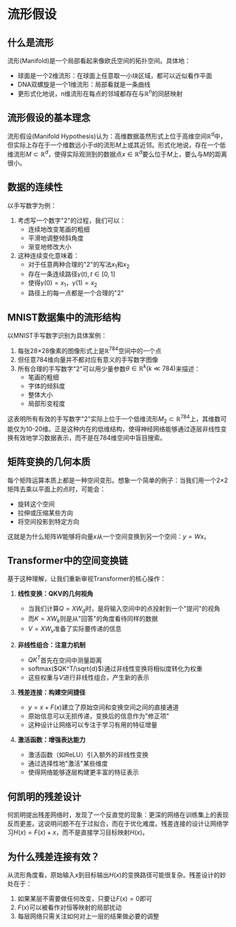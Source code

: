 # 流形假设

## 什么是流形
流形(Manifold)是一个局部看起来像欧氏空间的拓扑空间。具体地：
- 球面是一个2维流形：在球面上任意取一小块区域，都可以近似看作平面
- DNA双螺旋是一个1维流形：局部看就是一条曲线
- 更形式化地说，n维流形在每点的邻域都存在与$\mathbb{R}^n$的同胚映射

## 流形假设的基本理念
流形假设(Manifold Hypothesis)认为：高维数据虽然形式上位于高维空间$\mathbb{R}^d$中，但实际上存在于一个维数远小于d的流形$M$上或其近邻。形式化地说，存在一个低维流形$M \subset \mathbb{R}^d$，使得实际观测到的数据点$x \in \mathbb{R}^d$要么位于$M$上，要么与$M$的距离很小。

## 数据的连续性
以手写数字为例：
1. 考虑写一个数字"2"的过程，我们可以：
   - 连续地改变笔画的粗细
   - 平滑地调整倾斜角度
   - 渐变地修改大小
2. 这种连续变化意味着：
   - 对于任意两种合理的"2"的写法$x_1$和$x_2$
   - 存在一条连续路径$\gamma(t), t \in [0,1]$
   - 使得$\gamma(0) = x_1$，$\gamma(1) = x_2$
   - 路径上的每一点都是一个合理的"2"

## MNIST数据集中的流形结构
以MNIST手写数字识别为具体案例：
1. 每张28×28像素的图像形式上是$\mathbb{R}^{784}$空间中的一个点
2. 但任意784维向量并不都对应有意义的手写数字图像
3. 所有合理的手写数字"2"可以用少量参数$\theta \in \mathbb{R}^k (k \ll 784)$来描述：
   - 笔画的粗细
   - 字体的倾斜度
   - 整体大小
   - 局部形变程度
   
这表明所有有效的手写数字"2"实际上位于一个低维流形$M_2 \subset \mathbb{R}^{784}$上，其维数可能仅为10-20维。正是这种内在的低维结构，使得神经网络能够通过逐层非线性变换有效地学习数据表示，而不是在784维空间中盲目搜索。

## 矩阵变换的几何本质
每个矩阵运算本质上都是一种空间变形。想象一个简单的例子：当我们用一个2×2矩阵去乘以平面上的点时，可能会：
- 旋转这个空间
- 拉伸或压缩某些方向
- 将空间投影到特定方向

这就是为什么矩阵$W$能够将向量$x$从一个空间变换到另一个空间：$y = Wx$。

## Transformer中的空间变换链
基于这种理解，让我们重新审视Transformer的核心操作：

1. **线性变换：QKV的几何视角**
   - 当我们计算$Q = XW_q$时，是将输入空间中的点投射到一个"提问"的视角
   - 而$K = XW_k$则是从"回答"的角度看待同样的数据
   - $V = XW_v$准备了实际要传递的信息

2. **非线性组合：注意力机制**
   - $QK^T$首先在空间中测量距离
   - softmax($QK^T/\sqrt{d}$)通过非线性变换将相似度转化为权重
   - 这些权重与$V$进行非线性组合，产生新的表示

3. **残差连接：构建空间捷径**
   - $y = x + F(x)$建立了原始空间和变换空间之间的直接通道
   - 原始信息可以无损传递，变换后的信息作为"修正项"
   - 这种设计让网络可以专注于学习有用的特征增量

4. **激活函数：增强表达能力**
   - 激活函数（如ReLU）引入额外的非线性变换
   - 通过选择性地"激活"某些维度
   - 使得网络能够逐层构建更丰富的特征表示

## 何凯明的残差设计
何凯明提出残差网络时，发现了一个反直觉的现象：更深的网络在训练集上的表现反而更差。这说明问题不在于过拟合，而在于优化难度。残差连接的设计让网络学习$H(x) = F(x) + x$，而不是直接学习目标映射$H(x)$。

## 为什么残差连接有效？
从流形角度看，原始输入$x$到目标输出$H(x)$的变换路径可能很复杂。残差设计的妙处在于：
1. 如果某层不需要做任何改变，只要让$F(x)=0$即可
2. $F(x)$可以被看作对恒等映射的局部扰动
3. 每层网络只需关注如何对上一层的结果做必要的调整





<script src="https://giscus.app/client.js"
        data-repo="InuyashaYang/AIDIY"
        data-repo-id="R_kgDOM1VVTQ"
        data-category="Announcements"
        data-category-id="DIC_kwDOM1VVTc4Ckls_"
        data-mapping="pathname"
        data-strict="0"
        data-reactions-enabled="1"
        data-emit-metadata="0"
        data-input-position="bottom"
        data-theme="preferred_color_scheme"
        data-lang="zh-CN"
        crossorigin="anonymous"
        async>
</script>
